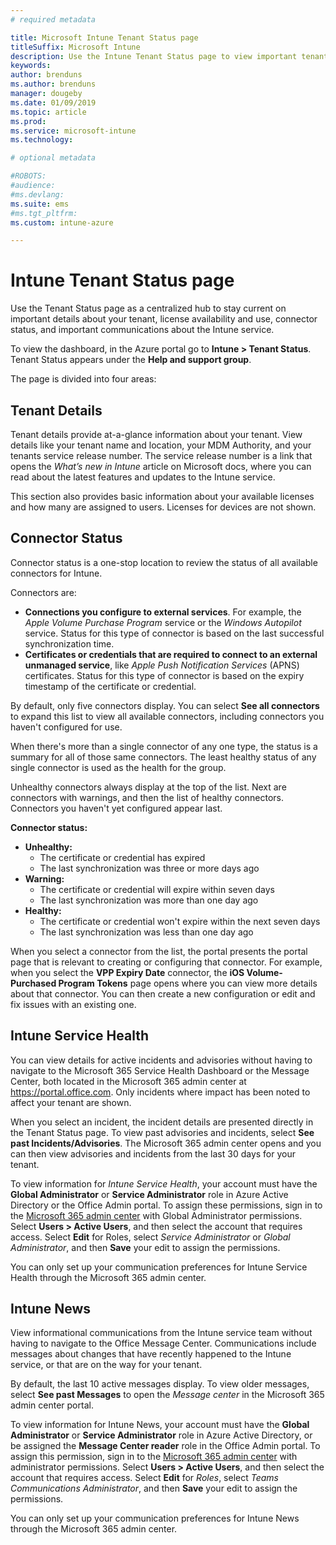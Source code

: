 ```yaml
---
# required metadata

title: Microsoft Intune Tenant Status page
titleSuffix: Microsoft Intune
description: Use the Intune Tenant Status page to view important tenant details without leaving the Intune portal
keywords:
author: brenduns
ms.author: brenduns
manager: dougeby
ms.date: 01/09/2019
ms.topic: article
ms.prod:
ms.service: microsoft-intune
ms.technology:

# optional metadata

#ROBOTS:
#audience:
#ms.devlang:
ms.suite: ems
#ms.tgt_pltfrm:
ms.custom: intune-azure

---
```

# Intune Tenant Status page
Use the Tenant Status page as a centralized hub to stay current on important details about your tenant, license availability and use, connector status, and important communications about the Intune service.  

To view the dashboard, in the Azure portal go to **Intune > Tenant Status**.  Tenant Status appears under the **Help and support group**.  

The page is divided into four areas:

## Tenant Details
Tenant details provide at-a-glance information about your tenant. View details like your tenant name and location, your MDM Authority, and your tenants service release number. The service release number is a link that opens the *What’s new in Intune* article on Microsoft docs, where you can read about the latest features and updates to the Intune service.  

This section also provides basic information about your available licenses and how many are assigned to users. Licenses for devices are not shown.

## Connector Status
Connector status is a one-stop location to review the status of all available connectors for Intune.  

Connectors are:
- **Connections you configure to external services**. For example, the *Apple Volume Purchase Program* service or the *Windows Autopilot* service.  Status for this type of connector is based on the last successful synchronization time.
- **Certificates or credentials that are required to connect to an external unmanaged service**, like *Apple Push Notification Services* (APNS) certificates. Status for this type of connector is based on the expiry timestamp of the certificate or credential.  

By default, only five connectors display. You can select **See all connectors** to expand this list to view all available connectors, including connectors you haven't configured for use.  

When there's more than a single connector of any one type, the status is a summary for all of those same connectors. The least healthy status of any single connector is used as the health for the group.  

Unhealthy connectors always display at the top of the list. Next are connectors with warnings, and then the list of healthy connectors. Connectors you haven't yet configured appear last.

**Connector status:**
- **Unhealthy:**
    - The certificate or credential has expired
    - The last synchronization was three or more days ago
- **Warning:**
    - The certificate or credential will expire within seven days
    - The last synchronization was more than one day ago
- **Healthy:**
    - The certificate or credential won't expire within the next seven days
    - The last synchronization was less than one day ago  

When you select a connector from the list, the portal presents the portal page that is relevant to creating or configuring that connector.  For example, when you select the **VPP Expiry Date** connector, the **iOS Volume-Purchased Program Tokens** page opens where you can view more details about that connector. You can then create a new configuration or edit and fix issues with an existing one.  

## Intune Service Health  
You can view details for active incidents and advisories without having to navigate to the Microsoft 365 Service Health Dashboard or the Message Center, both located in the Microsoft 365 admin center at https://portal.office.com. Only incidents where impact has been noted to affect your tenant are shown.  

When you select an incident, the incident details are presented directly in the Tenant Status page. To view past advisories and incidents, select **See past Incidents/Advisories**. The Microsoft 365 admin center opens and you can then view advisories and incidents from the last 30 days for your tenant.  

To view information for *Intune Service Health*, your account must have the **Global Administrator** or **Service Administrator** role in Azure Active Directory or the Office Admin portal. To assign these permissions, sign in to the [Microsoft 365 admin center](https://portal.officeppe.com/AdminPortal/Home#/homepage) with Global Administrator permissions. Select **Users > Active Users**, and then select the account that requires access. Select **Edit** for Roles, select *Service Administrator* or *Global Administrator*, and then **Save** your edit to assign the permissions.  

You can only set up your communication preferences for Intune Service Health through the Microsoft 365 admin center.

## Intune News  
View informational communications from the Intune service team without having to navigate to the Office Message Center. Communications include messages about changes that have recently happened to the Intune service, or that are on the way for your tenant.  

By default, the last 10 active messages display. To view older messages, select **See past Messages** to open the *Message center* in the Microsoft 365 admin center portal.  

To view information for Intune News, your account must have the **Global Administrator** or **Service Administrator** role in Azure Active Directory, or be assigned the **Message Center reader** role in the Office Admin portal.  To assign this permission, sign in to the [Microsoft 365 admin center](https://portal.officeppe.com/AdminPortal/Home#/homepage) with administrator permissions. Select **Users > Active Users**, and then select the account that requires access. Select **Edit** for *Roles*, select *Teams Communications Administrator*, and then **Save** your edit to assign the permissions.  

You can only set up your communication preferences for Intune News through the Microsoft 365 admin center.
